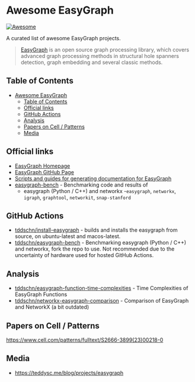 # Awesome EasyGraph  
[![Awesome][awesome-badge]](awesome-repo)


A curated list of awesome EasyGraph projects.

> [EasyGraph][eg] is an open source graph processing library, which covers advanced graph processing methods in structural hole spanners detection, graph embedding and several classic methods.

## Table of Contents

- [Awesome EasyGraph](#awesome-easygraph)
  - [Table of Contents](#table-of-contents)
  - [Official links](#official-links)
  - [GitHub Actions](#github-actions)
  - [Analysis](#analysis)
  - [Papers on Cell / Patterns](#papers-on-cell--patterns)
  - [Media](#media)

## Official links

- [EasyGraph Homepage][eg]
- [EasyGraph GitHub Page][eg-github]
- [Scripts and guides for generating documentation for EasyGraph][eg-doc-source]
- [easygraph-bench][eg-bench] - Benchmarking code and results of 
  - easygraph (Python / C++) and networkx
  -`easygraph`, `networkx`, `igraph`, `graphtool`, `networkit`, `snap-stanford` 
  
## GitHub Actions
- [tddschn/install-easygraph](https://github.com/marketplace/actions/install-easygraph) - builds and installs the easygraph from source, on ubuntu-latest and macos-latest.
- [tddschn/easygraph-bench][eg-bench-actions] - Benchmarking easygraph (Python / C++) and networkx, fork the repo to use. Not recommended due to the uncertainty of hardware used for hosted GitHub Actions.

## Analysis
- [tddschn/easygraph-function-time-complexities][eg-time-complexity] - Time Complexities of EasyGraph Functions
- [tddschn/networkx-easygraph-comparison][eg-nx-comparison] - Comparison of EasyGraph and NetworkX (a bit outdated)

## Papers on Cell / Patterns

https://www.cell.com/patterns/fulltext/S2666-3899(23)00218-0

## Media

- https://teddysc.me/blog/projects/easygraph

[eg]: https://easy-graph.github.io/
[eg-github]: https://github.com/easy-graph/Easy-Graph
[eg-bench]: https://github.com/tddschn/easygraph-bench
[eg-doc-source]: https://github.com/tddschn/easygraph-doc-source
[eg-bench-actions]: https://github.com/tddschn/easygraph-bench-actions
[awesome-badge]: https://cdn.rawgit.com/sindresorhus/awesome/d7305f38d29fed78fa85652e3a63e154dd8e8829/media/badge.svg
[awesome-repo]: https://github.com/sindresorhus/awesome
[eg-time-complexity]: https://github.com/tddschn/easygraph-function-time-complexities
[eg-nx-comparison]: https://github.com/tddschn/networkx-easygraph-comparison

